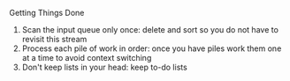 Getting Things Done
1. Scan the input queue only once: delete and sort so you do not have to revisit this stream
2. Process each pile of work in order: once you have piles work them one at a time to avoid context switching
3. Don't keep lists in your head: keep to-do lists